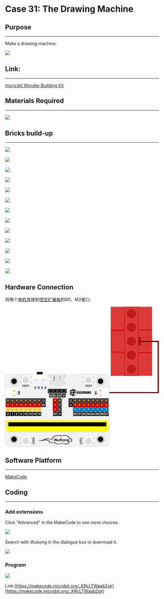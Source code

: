 # Case 31: The Drawing Machine

## Purpose
---
Make a drawing machine.
 
![](./images/Wonder-Building-Kit-case-31-01.png)

## Link: 
---
[micro:bit Wonder Building Kit](https://www.elecfreaks.com/micro-bit-wonder-building-kit-without-micro-bit-board.html)

## Materials Required
---
![](./images/Wonder-Building-Kit-step-case-31-01.png)

## Bricks build-up
---

![](./images/Wonder-Building-Kit-step-case-31-02.png)

![](./images/Wonder-Building-Kit-step-case-31-03.png)

![](./images/Wonder-Building-Kit-step-case-31-04.png)

![](./images/Wonder-Building-Kit-step-case-31-05.png)

![](./images/Wonder-Building-Kit-step-case-31-06.png)

![](./images/Wonder-Building-Kit-step-case-31-07.png)

![](./images/Wonder-Building-Kit-step-case-31-08.png)

![](./images/Wonder-Building-Kit-step-case-31-09.png)

![](./images/Wonder-Building-Kit-step-case-31-10.png)

![](./images/Wonder-Building-Kit-step-case-31-11.png)

![](./images/Wonder-Building-Kit-step-case-31-12.png)

![](./images/Wonder-Building-Kit-step-case-31-13.png)

![](./images/Wonder-Building-Kit-step-case-31-14.png)

## Hardware Connection

将两个[电机](https://www.elecfreaks.com/geekservo-motor-2kg-compatible-with-lego.html)连接到[悟空扩展板](https://www.elecfreaks.com/wukong-board-with-lego-holder-for-micro-bit.html)的M1、M2接口.

![](./images/Wonder-Building-Kit-case-31-06.png)

## Software Platform
---
[MakeCode](https://makecode.microbit.org/)

## Coding
---
### Add extensions
Click "Advanced" in the MakeCode to see more choices.
 
![](./images/Wonder-Building-Kit-case-21-02.png)

Search with Wukong in the dialogue box to download it. 

![](./images/Wonder-Building-Kit-case-21-03.png)





### Program
 
![](./images/Wonder-Building-Kit-case-31-04.png)


Link:[https://makecode.microbit.org/_KRcLTWaab2sk](https://makecode.microbit.org/_KRcLTWaab2sk)

